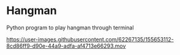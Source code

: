 # Hangman
Python program to play hangman through terminal



https://user-images.githubusercontent.com/62267135/155653112-8cd86ff9-d90e-44a9-adfa-af4713e66293.mov

